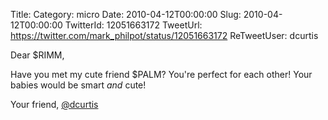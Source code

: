 Title: 
Category: micro
Date: 2010-04-12T00:00:00
Slug: 2010-04-12T00:00:00
TwitterId: 12051663172
TweetUrl: https://twitter.com/mark_philpot/status/12051663172
ReTweetUser: dcurtis

<i class="fa fa-retweet" aria-hidden="true"></i> Dear $RIMM,

Have you met my cute friend $PALM? You're perfect for each other! Your babies would be smart *and* cute!

Your friend,
[@dcurtis](https://twitter.com/dcurtis)
